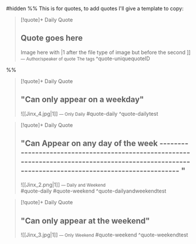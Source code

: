 #hidden
%%
This is for quotes, to add quotes I'll give a template to copy:

> [!quote]+ Daily Quote
> ## Quote goes here
> 
> Image here with |1 after the file type of image but before the second ]]
><small> — Author/speaker of quote</small>
> <small>The tags </small>
^quote-uniquequoteID

%%

> [!quote]+ Daily Quote
> ## "Can only appear on a weekday"
> 
> ![[Jinx_4.jpg|1]]
><small> — Only Daily</small>
> #quote-daily 
^quote-dailytest


> [!quote]+ Daily Quote
> ## "Can Appear on any day of the week -------------------------------------------------------------------------------------------------------------------------------------------------- "  
> 
> ![[Jinx_2.png|1]]
> <small>— Daily and Weekend</small>  
> #quote-daily  #quote-weekend
^quote-dailyandweekendtest




> [!quote]+ Daily Quote
> ## "Can only appear at the weekend"  
> 
> ![[Jinx_3.jpg|1]]
> <small>— Only Weekend</small>
#quote-weekend
^quote-weekendtest


